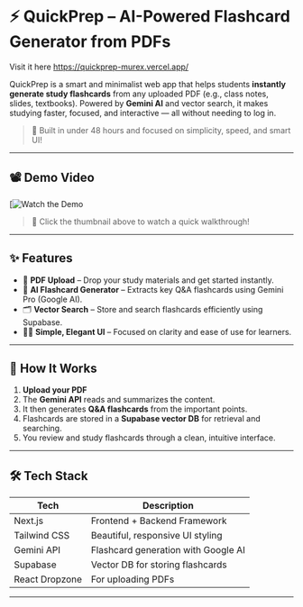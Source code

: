 # ⚡ QuickPrep – AI-Powered Flashcard Generator from PDFs

Visit it here https://quickprep-murex.vercel.app/

QuickPrep is a smart and minimalist web app that helps students **instantly generate study flashcards** from any uploaded PDF (e.g., class notes, slides, textbooks). Powered by **Gemini AI** and vector search, it makes studying faster, focused, and interactive — all without needing to log in.

> 🚀 Built in under 48 hours and focused on simplicity, speed, and smart UI!

---

## 📽️ Demo Video

[![Watch the Demo](https://www.youtube.com/watch?v=VIDEO_ID_HERE)

> 🎥 Click the thumbnail above to watch a quick walkthrough!

---

## ✨ Features

- 📄 **PDF Upload** – Drop your study materials and get started instantly.
- 🧠 **AI Flashcard Generator** – Extracts key Q&A flashcards using Gemini Pro (Google AI).
- 🗂️ **Vector Search** – Store and search flashcards efficiently using Supabase.
- 🧑‍🎓 **Simple, Elegant UI** – Focused on clarity and ease of use for learners.

---

## 🧪 How It Works

1. **Upload your PDF**
2. The **Gemini API** reads and summarizes the content.
3. It then generates **Q&A flashcards** from the important points.
4. Flashcards are stored in a **Supabase vector DB** for retrieval and searching.
5. You review and study flashcards through a clean, intuitive interface.

---

## 🛠️ Tech Stack

| Tech          | Description                         |
|---------------|-------------------------------------|
| Next.js       | Frontend + Backend Framework        |
| Tailwind CSS  | Beautiful, responsive UI styling    |
| Gemini API    | Flashcard generation with Google AI |
| Supabase      | Vector DB for storing flashcards    |
| React Dropzone| For uploading PDFs                  |

---
